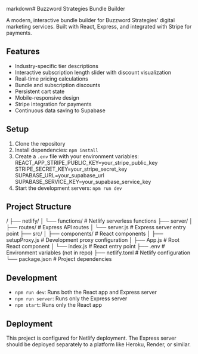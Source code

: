 markdown# Buzzword Strategies Bundle Builder

A modern, interactive bundle builder for Buzzword Strategies' digital marketing services. Built with React, Express, and integrated with Stripe for payments.

## Features

- Industry-specific tier descriptions
- Interactive subscription length slider with discount visualization
- Real-time pricing calculations
- Bundle and subscription discounts
- Persistent cart state
- Mobile-responsive design
- Stripe integration for payments
- Continuous data saving to Supabase

## Setup

1. Clone the repository
2. Install dependencies: `npm install`
3. Create a `.env` file with your environment variables:
REACT_APP_STRIPE_PUBLIC_KEY=your_stripe_public_key
STRIPE_SECRET_KEY=your_stripe_secret_key
SUPABASE_URL=your_supabase_url
SUPABASE_SERVICE_KEY=your_supabase_service_key
4. Start the development servers: `npm run dev`

## Project Structure
/
├── netlify/
│   └── functions/              # Netlify serverless functions
├── server/
│   ├── routes/                 # Express API routes
│   └── server.js               # Express server entry point
├── src/
│   ├── components/             # React components
│   ├── setupProxy.js           # Development proxy configuration
│   ├── App.js                  # Root React component
│   └── index.js                # React entry point
├── .env                        # Environment variables (not in repo)
├── netlify.toml                # Netlify configuration
└── package.json                # Project dependencies

## Development

- `npm run dev`: Runs both the React app and Express server
- `npm run server`: Runs only the Express server
- `npm start`: Runs only the React app

## Deployment

This project is configured for Netlify deployment. The Express server should be deployed separately to a platform like Heroku, Render, or similar.
